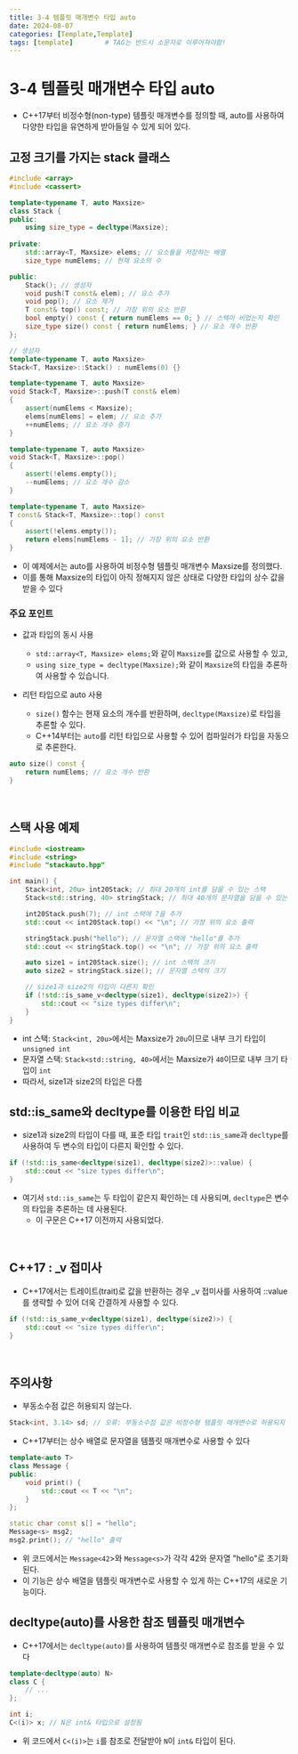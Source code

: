 ```yaml
---
title: 3-4 템플릿 매개변수 타입 auto
date: 2024-08-07
categories: [Template,Template]
tags: [template]		# TAG는 반드시 소문자로 이루어져야함!
---
```


# 3-4 템플릿 매개변수 타입 auto

* C++17부터 비정수형(non-type) 템플릿 매개변수를 정의할 때, auto를 사용하여 다양한 타입을 유연하게 받아들일 수 있게 되어 있다.

## 고정 크기를 가지는 stack 클래스

```c++
#include <array>
#include <cassert>

template<typename T, auto Maxsize>
class Stack {
public:
    using size_type = decltype(Maxsize);
    
private:
    std::array<T, Maxsize> elems; // 요소들을 저장하는 배열
    size_type numElems; // 현재 요소의 수

public:
    Stack(); // 생성자
    void push(T const& elem); // 요소 추가
    void pop(); // 요소 제거
    T const& top() const; // 가장 위의 요소 반환
    bool empty() const { return numElems == 0; } // 스택이 비었는지 확인
    size_type size() const { return numElems; } // 요소 개수 반환
};

// 생성자
template<typename T, auto Maxsize>
Stack<T, Maxsize>::Stack() : numElems(0) {}

template<typename T, auto Maxsize>
void Stack<T, Maxsize>::push(T const& elem)
{
    assert(numElems < Maxsize);
    elems[numElems] = elem; // 요소 추가
    ++numElems; // 요소 개수 증가
}

template<typename T, auto Maxsize>
void Stack<T, Maxsize>::pop()
{
    assert(!elems.empty()); 
    --numElems; // 요소 개수 감소
}

template<typename T, auto Maxsize>
T const& Stack<T, Maxsize>::top() const
{
    assert(!elems.empty()); 
    return elems[numElems - 1]; // 가장 위의 요소 반환
}
```

* 이 예제에서는 auto를 사용하여 비정수형 템플릿 매개변수 Maxsize를 정의했다.
* 이를 통해 Maxsize의 타입이 아직 정해지지 않은 상태로 다양한 타입의 상수 값을 받을 수 있다

### 주요 포인트

* 값과 타입의 동시 사용

  * `std::array<T, Maxsize> elems;`와 같이 `Maxsize`를 값으로 사용할 수 있고,
  * `using size_type = decltype(Maxsize);`와 같이 `Maxsize`의 타입을 추론하여 사용할 수 있습니다.

* 리턴 타입으로 auto 사용
  * `size()` 함수는 현재 요소의 개수를 반환하며, `decltype(Maxsize)`로 타입을 추론할 수 있다.
  * C++14부터는 `auto`를 리턴 타입으로 사용할 수 있어 컴파일러가 타입을 자동으로 추론한다.

```c++
auto size() const {
    return numElems; // 요소 개수 반환
}
```

<br>

## 스택 사용 예제

```c++
#include <iostream>
#include <string>
#include "stackauto.hpp"

int main() {
    Stack<int, 20u> int20Stack; // 최대 20개의 int를 담을 수 있는 스택
    Stack<std::string, 40> stringStack; // 최대 40개의 문자열을 담을 수 있는 스택

    int20Stack.push(7); // int 스택에 7을 추가
    std::cout << int20Stack.top() << "\n"; // 가장 위의 요소 출력

    stringStack.push("hello"); // 문자열 스택에 "hello"를 추가
    std::cout << stringStack.top() << "\n"; // 가장 위의 요소 출력

    auto size1 = int20Stack.size(); // int 스택의 크기
    auto size2 = stringStack.size(); // 문자열 스택의 크기

    // size1과 size2의 타입이 다른지 확인
    if (!std::is_same_v<decltype(size1), decltype(size2)>) {
        std::cout << "size types differ\n";
    }
}
```

* int 스택: `Stack<int, 20u>`에서는 Maxsize가 `20u`이므로 내부 크기 타입이 `unsigned int`
* 문자열 스택: `Stack<std::string, 40>`에서는 Maxsize가 `40`이므로 내부 크기 타입이 `int`
* 따라서, size1과 size2의 타입은 다름


## std::is_same와 decltype를 이용한 타입 비교

* size1과 size2의 타입이 다를 때, 표준 타입 `trait`인 `std::is_same`과 `decltype`를 사용하여 두 변수의 타입이 다른지 확인할 수 있다.

```c++
if (!std::is_same<decltype(size1), decltype(size2)>::value) {
    std::cout << "size types differ\n";
}
```

* 여기서 `std::is_same`는 두 타입이 같은지 확인하는 데 사용되며, `decltype`은 변수의 타입을 추론하는 데 사용된다.
  * 이 구문은 C++17 이전까지 사용되었다.

<br>

## C++17 : _v 접미사

* C++17에서는 트레이트(trait)로 값을 반환하는 경우 _v 접미사를 사용하여 ::value를 생략할 수 있어 더욱 간결하게 사용할 수 있다.

```c++
if (!std::is_same_v<decltype(size1), decltype(size2)>) {
    std::cout << "size types differ\n";
}
```

<br>

## 주의사항

* 부동소수점 값은 허용되지 않는다.

```c++
Stack<int, 3.14> sd; // 오류: 부동소수점 값은 비정수형 템플릿 매개변수로 허용되지 않음
```

* C++17부터는 상수 배열로 문자열을 템플릿 매개변수로 사용할 수 있다

```c++
template<auto T>
class Message {
public:
    void print() {
        std::cout << T << "\n";
    }
};

static char const s[] = "hello";
Message<s> msg2;
msg2.print(); // "hello" 출력
```

* 위 코드에서는 `Message<42`>와 `Message<s>`가 각각 42와 문자열 "hello"로 초기화된다.
* 이 기능은 상수 배열을 템플릿 매개변수로 사용할 수 있게 하는 C++17의 새로운 기능이다.

## decltype(auto)를 사용한 참조 템플릿 매개변수

* C++17에서는 `decltype(auto)`를 사용하여 템플릿 매개변수로 참조를 받을 수 있다

```c++
template<decltype(auto) N>
class C {
    // ...
};

int i;
C<(i)> x; // N은 int& 타입으로 설정됨
```

* 위 코드에서 `C<(i)>`는 `i`를 참조로 전달받아 `N`이 `int&` 타입이 된다.